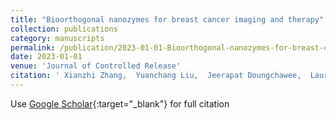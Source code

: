 ```yaml
---
title: "Bioorthogonal nanozymes for breast cancer imaging and therapy"
collection: publications
category: manuscripts
permalink: /publication/2023-01-01-Bioorthogonal-nanozymes-for-breast-cancer-imaging-and-therapy
date: 2023-01-01
venue: 'Journal of Controlled Release'
citation: ' Xianzhi Zhang,  Yuanchang Liu,  Jeerapat Doungchawee,  Laura Castellanos-García,  Kristen Sikora,  Taewon Jeon,  Ritabrita Goswami,  Stefano Fedeli,  Aarohi Gupta,  Rui Huang,  Cristina-Maria Hirschbiegel,  Roberto Cao-Milán,  Prabin Majhi,  Yagiz Cicek,  Liang Liu,  D. Jerry,  Richard Vachet,  Vincent Rotello, &quot;Bioorthogonal nanozymes for breast cancer imaging and therapy.&quot; Journal of Controlled Release, 2023.'
---
```

Use [Google Scholar](https://scholar.google.com/scholar?q=Bioorthogonal+nanozymes+for+breast+cancer+imaging+and+therapy){:target="_blank"} for full citation